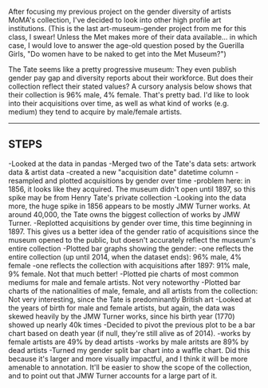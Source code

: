 After focusing my previous project on the gender diversity of artists MoMA's collection, I've decided to look into other high profile art institutions. (This is the last art-museum-gender project from me for this class, I swear! Unless the Met makes more of their data available... in which case, I would love to answer the age-old question posed by the Guerilla Girls, "Do women have to be naked to get into the Met Museum?")

The Tate seems like a pretty progressive museum: They even publish gender pay gap and diversity reports about their workforce. But does their collection reflect their stated values? A cursory analysis below shows that their collection is 96% male, 4% female. That's pretty bad. I'd like to look into their acquisitions over time, as well as what kind of works (e.g. medium) they tend to acquire by male/female artists.

---------------
STEPS
----------------

-Looked at the data in pandas
-Merged two of the Tate's data sets: artwork data & artist data
-created a new "acquisition date" datetime column
-resampled and plotted acquisitions by gender over time
  -problem here: in 1856, it looks like they acquired. The museum didn't open until 1897, so this spike may be from Henry Tate's private collection
-Looking into the data more, the huge spike in 1856 appears to be mostly JMW Turner works. At around 40,000, the Tate owns the biggest collection of works by JMW Turner.
-Replotted acquisitions by gender over time, this time beginning in 1897. This gives us a better idea of the gender ratio of acquisitions since the museum opened to the public, but doesn't accurately reflect the museum's entire collection
-Plotted bar graphs showing the gender:
  -one reflects the entire collection (up until 2014, when the dataset ends): 96% male, 4% female
  -one reflects the collection with acquisitions after 1897: 91% male, 9% female. Not that much better!
-Plotted pie charts of most common mediums for male and female artists. Not very noteworthy
-Plotted bar charts of the nationalities of male, female, and all artists from the collection: Not very interesting, since the Tate is predominantly British art
-Looked at the years of birth for male and female artists, but again, the data was skewed heavily by the JMW Turner works, since his birth year (1770) showed up nearly 40k times
-Decided to pivot the previous plot to be a bar chart based on death year (if null, they're still alive as of 2014). 
  -works by female artists are 49% by dead artists
  -works by male aritsts are 89% by dead artists
-Turned my gender split bar chart into a waffle chart. Did this because it's larger and more visually impactful, and I think it will be more amenable to annotation. It'll be easier to show the scope of the collection, and to point out that JMW Turner accounts for a large part of it.